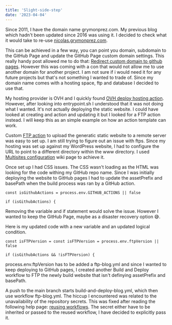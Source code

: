 ```yaml
---
title: 'Slight-side-step'
date: '2023-04-04'
---
```


Since 2011, I have the domain name grymonprez.com. My previous blog which hadn't been updated since 2016 was using it. I decided to check what it would take to re-use [nicolas.grymonprez.com](nicolas.grymonprez.com).

This can be achieved in a few way, you can point you domain, subdomain to the GitHub Page and update the GitHub Page custom domain settings. This really handy post allowed me to do that: [Redirect custom domain to github pages](https://da-sha1.me/configuration/2019/03/03/redirect-custom-domain-to-github-pages.html).
However this was coming with a con that would not allow me to use another domain for another project. I am not sure if i would need it for any future projects but that's not something I wanted to trade of. Since my domain name comes with a hosting space, ftp and database I decided to use that.

My hosting provider is OVH and I quickly found
[OVH deploy hosting action](https://github.com/pitscher/ovh-deploy-hosting-action). However, after looking into entrypoint.sh I understood that it was not doing what I wanted. It's not actually deploying the static website. I could have looked at creating and action and updating it but I looked for a FTP action instead. I will keep this as an simple example on how an action template can work.

Custom [FTP action](https://github.com/marketplace/actions/ftp-deploy) to upload the generatic static website to a remote server was easy to set up. I am still trying to figure out an issue with ftps.
Since my hosting was set up against my WordPress website, I had to configure the URL to point to a different directory within the www directory. I used [Multisites configuration](https://docs.ovh.com/gb/en/hosting/multisites-configuring-multiple-websites/#step-1-access-multisite-management) wiki page to achieve it.

Once set up I had CSS issues. The CSS wasn't loading as the HTML was looking for the code withing my GitHub repo name. Since I was initially deploying the website to GitHub pages I had to update the assetPrefix and basePath when the build process was ran by a GitHub action. 

```
const isGithubActions = process.env.GITHUB_ACTIONS || false

if (isGithubActions) {
```

Removing the variable and if statement would solve the issue. However I wanted to keep the GitHub Page, maybe as a disaster recovery option 😅.

Here is my updated code with a new variable and an updated logical condition. 

```
const isFTPVersion = const isFTPVersion = process.env.ftpVersion || false

if (isGithubActions && !isFTPVersion) {
```

process.env.ftpVersion has to be added a ftp-blog.yml and since I wanted to keep deploying to GitHub pages, I created another Build and Deploy workflow to FTP the newly build website that isn't definying assetPrefix and basePath.

A push to the main branch starts build-and-deploy-blog.yml, which then use workflow ftp-blog.yml. The hiccup I encountered was related to the unavailability of the repository secrets. This was fixed after reading the following help page: [reusing workflows](https://docs.github.com/en/actions/using-workflows/reusing-workflows). The secret either have to be inherited or passed to the reused workflow, I have decided to explicitly pass it.
